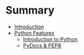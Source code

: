 # Summary

* [Introduction](README.md)
* [Python Features](chapter1.md)
  * [Introduction to Python](chapter1/introduction-to-python.md)
  * [PyDocs & PEP8](pydocs-and-pep8.md)

